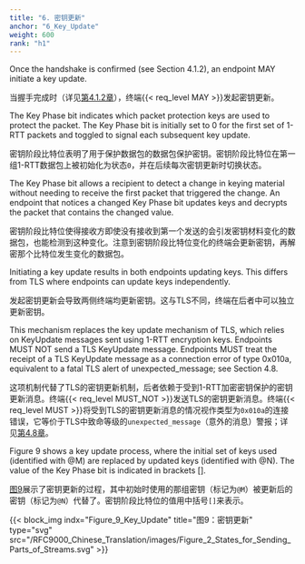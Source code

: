 ```yaml
---
title: "6. 密钥更新"
anchor: "6_Key_Update"
weight: 600
rank: "h1"
---
```


Once the handshake is confirmed (see Section 4.1.2), an endpoint MAY initiate a key update.

当握手完成时（详见[第4.1.2章]()），终端{{< req_level MAY >}}发起密钥更新。

The Key Phase bit indicates which packet protection keys are used to protect the packet. The Key Phase bit is initially set to 0 for the first set of 1-RTT packets and toggled to signal each subsequent key update.

密钥阶段比特位表明了用于保护数据包的数据包保护密钥。密钥阶段比特位在第一组1-RTT数据包上被初始化为状态`0`，并在后续每次密钥更新时切换状态。

The Key Phase bit allows a recipient to detect a change in keying material without needing to receive the first packet that triggered the change. An endpoint that notices a changed Key Phase bit updates keys and decrypts the packet that contains the changed value.

密钥阶段比特位使得接收方即使没有接收到第一个发送的会引发密钥材料变化的数据包，也能检测到这种变化。注意到密钥阶段比特位变化的终端会更新密钥，再解密那个比特位发生变化的数据包。

Initiating a key update results in both endpoints updating keys. This differs from TLS where endpoints can update keys independently.

发起密钥更新会导致两侧终端均更新密钥。这与TLS不同，终端在后者中可以独立更新密钥。

This mechanism replaces the key update mechanism of TLS, which relies on KeyUpdate messages sent using 1-RTT encryption keys. Endpoints MUST NOT send a TLS KeyUpdate message. Endpoints MUST treat the receipt of a TLS KeyUpdate message as a connection error of type 0x010a, equivalent to a fatal TLS alert of unexpected_message; see Section 4.8.

这项机制代替了TLS的密钥更新机制，后者依赖于受到1-RTT加密密钥保护的密钥更新消息。终端{{< req_level MUST_NOT >}}发送TLS的密钥更新消息。终端{{< req_level MUST >}}将受到TLS的密钥更新消息的情况视作类型为`0x010a`的连接错误，它等价于TLS中致命等级的`unexpected_message`（意外的消息）警报；详见[第4.8章]()。

Figure 9 shows a key update process, where the initial set of keys used (identified with @M) are replaced by updated keys (identified with @N). The value of the Key Phase bit is indicated in brackets [].

[图9]()展示了密钥更新的过程，其中初始时使用的那组密钥（标记为`@M`）被更新后的密钥（标记为`@N`）代替了。密钥阶段比特位的值用中括号`[]`来表示。

{{< block_img
indx="Figure_9_Key_Update"
title="图9：密钥更新"
type="svg"
src="/RFC9000_Chinese_Translation/images/Figure_2_States_for_Sending_Parts_of_Streams.svg" >}}
